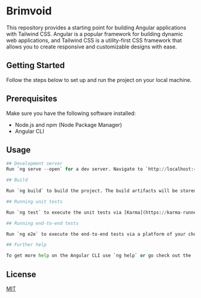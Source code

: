 # Brimvoid

This repository provides a starting point for building Angular applications with Tailwind CSS. Angular is a popular framework for building dynamic web applications, and Tailwind CSS is a utility-first CSS framework that allows you to create responsive and customizable designs with ease.

## Getting Started

Follow the steps below to set up and run the project on your local machine.

## Prerequisites

Make sure you have the following software installed:

- Node.js and npm (Node Package Manager)
- Angular CLI

## Usage
```python
## Development server
Run `ng serve --open` for a dev server. Navigate to `http://localhost:4200/`. The application will automatically reload if you change any of the source files.

## Build

Run `ng build` to build the project. The build artifacts will be stored in the `dist/` directory.

## Running unit tests

Run `ng test` to execute the unit tests via [Karma](https://karma-runner.github.io).

## Running end-to-end tests

Run `ng e2e` to execute the end-to-end tests via a platform of your choice. To use this command, you need to first add a package that implements end-to-end testing capabilities.

## Further help

To get more help on the Angular CLI use `ng help` or go check out the [Angular CLI Overview and Command Reference](https://angular.io/cli) page.
```

## License

[MIT](https://choosealicense.com/licenses/mit/)